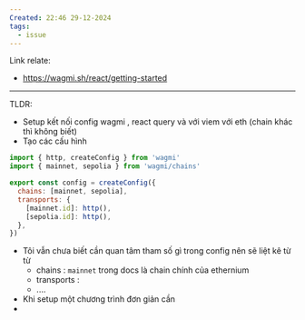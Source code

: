 ```yaml
---
Created: 22:46 29-12-2024
tags:
  - issue
---
```

Link relate:
- https://wagmi.sh/react/getting-started

---

TLDR: 
- Setup kết nối config wagmi , react query và với viem với eth (chain khác thì không biết)
- Tạo các cấu hình 
```js
import { http, createConfig } from 'wagmi'
import { mainnet, sepolia } from 'wagmi/chains'

export const config = createConfig({
  chains: [mainnet, sepolia],
  transports: {
    [mainnet.id]: http(),
    [sepolia.id]: http(),
  },
})
```
- Tôi vẫn chưa biết cần quan tâm tham số gì trong config nên sẽ liệt kê từ từ
	- chains : `mainnet` trong docs là chain chính của ethernium
	- transports : 
	- ....
- Khi setup một chương trình đơn giản cần 
- 